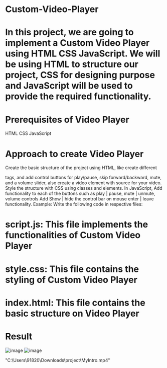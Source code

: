 # Custom-Video-Player

# In this project, we are going to implement a Custom Video Player using HTML CSS JavaScript. We will be using HTML to structure our project, CSS for designing purpose and JavaScript will be used to provide the required functionality.

# Prerequisites of Video Player
HTML
CSS
JavaScript

# Approach to create Video Player
Create the basic structure of the project using HTML, like create different <div> tags, and add control buttons for play/pause, skip forward/backward, mute, and a volume slider, also create a video element with source for your video. Style the structure with CSS using classes and elements. In JavaScript, Add functionality to each of the buttons such as play | pause, mute | unmute, volume controls Add Show | hide the control bar on mouse enter | leave functionality.
Example: Write the following code in respective files:

# script.js: This file implements the functionalities of Custom Video Player
# style.css: This file contains the styling of Custom Video Player
# index.html: This file contains the basic structure on Video Player


# Result
![image](https://github.com/user-attachments/assets/cc27c570-ce14-4f91-8290-4edac799099e)
![image](https://github.com/user-attachments/assets/be7e74e6-757b-49b3-810a-428f8a725fbc)


"C:\Users\91820\Downloads\project\MyIntro.mp4"


